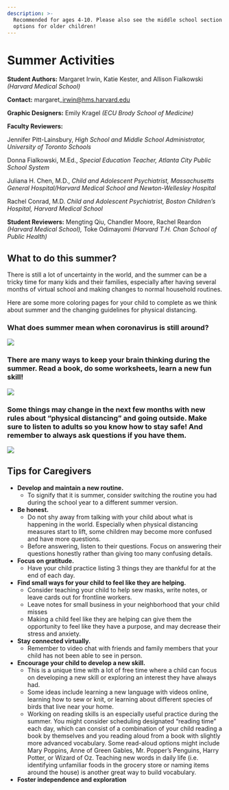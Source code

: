 ```yaml
---
description: >-
  Recommended for ages 4-10. Please also see the middle school section for
  options for older children!
---
```


# Summer Activities

**Student Authors:** Margaret Irwin, Katie Kester, and Allison Fialkowski _\(Harvard Medical School\)_

**Contact:** margaret\_irwin@hms.harvard.edu

**Graphic Designers:** Emily Kragel _\(ECU Brody School of Medicine\)_

**Faculty Reviewers:** 

Jennifer Pitt-Lainsbury, _High School and Middle School Administrator, University of Toronto Schools_

Donna Fialkowski, M.Ed., _Special Education Teacher, Atlanta City Public School System_

Juliana H. Chen, M.D., _Child and Adolescent Psychiatrist, Massachusetts General Hospital/Harvard Medical School and Newton-Wellesley Hospital_

Rachel Conrad, M.D. _Child and Adolescent Psychiatrist, Boston Children’s Hospital, Harvard Medical School_  


**Student Reviewers:** Mengting Qiu, Chandler Moore, Rachel Reardon _\(Harvard Medical School\),_ Toke Odimayomi _\(Harvard T.H. Chan School of Public Health\)_

## What to do this summer?

There is still a lot of uncertainty in the world, and the summer can be a tricky time for many kids and their families, especially after having several months of virtual school and making changes to normal household routines. 

Here are some more coloring pages for your child to complete as we think about summer and the changing guidelines for physical distancing.  


### What does summer mean when coronavirus is still around?



![](https://lh6.googleusercontent.com/w_3S32zIVJg2kdIPnaz1XHHZ-dJ2jE7tvkqqWbT8icEZxNzf_5V79Pi2P2Cx4DbNv3SMMrX6dzaxlf-gJTcfJINyBzoW3g1EjZ1XHcNgbcHlBLdgpNv2sAa4oJTTTWoF6WCbTOLz)

### **There are many ways to keep your brain thinking during the summer. Read a book, do some worksheets, learn a new fun skill!**

![](https://lh6.googleusercontent.com/c6qbbo2uudKhMExvsKj-KO3qne1FcLIZ6diHsykvK79998Jry5CNCHNt1BwE-WkwNpXUJsGXZ4TBeVgyk89QIZDSzFkK3-ntNz0hSNzWLVYHZs9ALWyFbap8gG-5skbl1UPwJXs9)

### **Some things may change in the next few months with new rules about “physical distancing” and going outside. Make sure to listen to adults so you know how to stay safe! And remember to always ask questions if you have them.**

![](https://lh5.googleusercontent.com/mLhjIam2JOPw501yBXGUfRLTTYSoYNurrX4rmMoaW-RgmhXuHsFCIsV7NndZvYQd8_Fz5bkj0EjVUJA-K-nK3v_kYgGjCS_hp7bs3LD4A4odCKaLeUUvwPFnVLDtB-PHos9jrSBI)

## **Tips for Caregivers**

* **Develop and maintain a new routine.**
  * To signify that it is summer, consider switching the routine you had during the school year to a different summer version.
* **Be honest.**
  * Do not shy away from talking with your child about what is happening in the world. Especially when physical distancing measures start to lift, some children may become more confused and have more questions. 
  * Before answering, listen to their questions. Focus on answering their questions honestly rather than giving too many confusing details.
* **Focus on gratitude.**
  * Have your child practice listing 3 things they are thankful for at the end of each day.
* **Find small ways for your child to feel like they are helping.**
  * Consider teaching your child to help sew masks, write notes, or leave cards out for frontline workers.
  * Leave notes for small business in your neighborhood that your child misses
  * Making a child feel like they are helping can give them the opportunity to feel like they have a purpose, and may decrease their stress and anxiety.
* **Stay connected virtually.**
  * Remember to video chat with friends and family members that your child has not been able to see in person.
* **Encourage your child to develop a new skill.**
  * This is a unique time with a lot of free time where a child can focus on developing a new skill or exploring an interest they have always had.
  * Some ideas include learning a new language with videos online, learning how to sew or knit, or learning about different species of birds that live near your home.
  * Working on reading skills is an especially useful practice during the summer. You might consider scheduling designated “reading time” each day, which can consist of a combination of your child reading a book by themselves and you reading aloud from a book with slightly more advanced vocabulary. Some read-aloud options might include Mary Poppins, Anne of Green Gables, Mr. Popper’s Penguins, Harry Potter, or Wizard of Oz. Teaching new words in daily life \(i.e. identifying unfamiliar foods in the grocery store or naming items around the house\) is another great way to build vocabulary.
* **Foster independence and exploration**


